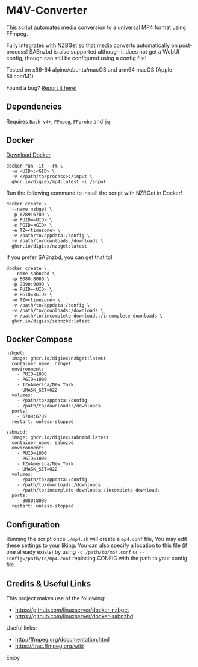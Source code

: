 M4V-Converter
==============
This script automates media conversion to a universal MP4 format using FFmpeg.

Fully integrates with NZBGet so that media converts automatically
on post-process! SABnzbd is also supported although it does not
get a WebUI config, though can still be configured using a config file!

Tested on x86-64 alpine/ubuntu/macOS and arm64 macOS (Apple Silicon/M1)

Found a bug? [Report it here!](https://github.com/Digiex/M4V-Converter/issues/new)

Dependencies
-------------
Requires `Bash v4+`, `FFmpeg`, `FFprobe` and `jq`

Docker
-------
[Download Docker](https://store.docker.com/search?type=edition&offering=community)

```
docker run -it --rm \
  -u <UID>:<GID> \
  -v </path/to/process>:/input \
  ghcr.io/digiex/mp4:latest -i /input
```
Run the following command to install the script with NZBGet in Docker!

```
docker create \
  --name nzbget \
  -p 6789:6789 \
  -e PUID=<UID> \
  -e PGID=<GID> \
  -e TZ=<timezone> \
  -v /path/to/appdata:/config \
  -v /path/to/downloads:/downloads \
  ghcr.io/digiex/nzbget:latest
```
If you prefer SABnzbd, you can get that to!

```
docker create \
  --name sabnzbd \
  -p 8080:8080 \
  -p 9090:9090 \
  -e PUID=<UID> \
  -e PGID=<GID> \
  -e TZ=<timezone> \
  -v /path/to/appdata:/config \
  -v /path/to/downloads:/downloads \
  -v /path/to/incomplete-downloads:/incomplete-downloads \
  ghcr.io/digiex/sabnzbd:latest
```

Docker Compose
-------

```
nzbget:
  image: ghcr.io/digiex/nzbget:latest
  container_name: nzbget
  environment:
    - PUID=1000
    - PGID=1000
    - TZ=America/New_York
    - UMASK_SET=022
  volumes:
    - /path/to/appdata:/config
    - /path/to/downloads:/downloads
  ports:
    - 6789:6789
  restart: unless-stopped
```

```
sabnzbd:
  image: ghcr.io/digiex/sabnzbd:latest
  container_name: sabnzbd
  environment:
    - PUID=1000
    - PGID=1000
    - TZ=America/New_York
    - UMASK_SET=022
  volumes:
    - /path/to/appdata:/config
    - /path/to/downloads:/downloads
    - /path/to/incomplete-downloads:/incomplete-downloads
  ports:
    - 8080:8080
  restart: unless-stopped
```

Configuration
------------
Running the script once `./mp4.sh` will create a `mp4.conf` file, You may edit
these settings to your liking. You can also specify a location to this
file (if one already exists) by using `-c /path/to/mp4.conf` or `--config=/path/to/mp4.conf`
replacing CONFIG with the path to your config file.

Credits & Useful Links
-------------------------
This project makes use of the following:
- https://github.com/linuxserver/docker-nzbget
- https://github.com/linuxserver/docker-sabnzbd

Useful links:
- http://ffmpeg.org/documentation.html
- https://trac.ffmpeg.org/wiki

Enjoy
